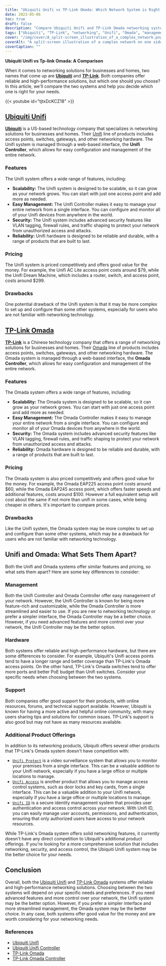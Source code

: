 ```yaml
---
title: "Ubiquiti Unifi vs TP-Link Omada: Which Network System is Right for You?"
date: 2023-05-06
toc: true
draft: false
description: "Compare Ubiquiti Unifi and TP-Link Omada networking systems to choose the right one for your needs."
tags: ["Ubiquiti", "TP-Link", "networking", "Unifi", "Omada", "management", "hardware", "support", "regulations", "features", "control", "interface", "value", "reliability", "performance", "scalability", "easy management", "security", "pricing", "drawbacks", "Unifi Controller", "Omada Controller", "hardware comparison", "customer support", "additional product offerings", "Ubiquiti Unifi vs TP-Link Omada", "web-based network management", "scalable networking solutions", "network security features", "reliable network hardware", "competitive pricing for networking", "Ubiquiti Unifi", "TP-Link Omada", "networking solutions", "Unifi Controller", "Omada Controller", "hardware comparison", "web-based network management", "scalable networking solutions", "network security features", "reliable network hardware", "competitive pricing for networking", "network management", "network security", "scalable network", "network hardware", "network performance", "easy network management", "secure network", "Unifi vs Omada", "Ubiquiti vs TP-Link", "networking hardware", "networking support", "networking features", "networking reliability", "networking scalability", "networking interface", "networking value", "networking pricing", "Unifi drawbacks", "Omada drawbacks", "networking systems"]
cover: "/img/cover/A_split-screen_illustration_of_a_complex_network.png"
coverAlt: "A split-screen illustration of a complex network on one side, with an easy-to-use interface on the other"
coverCaption: ""
---
```

**Ubiquiti Unifi vs Tp-link Omada: A Comparison**

When it comes to networking solutions for businesses and homes, two names that come up are [**Ubiquiti**](https://www.ui.com/) and [**TP-Link**](https://www.tp-link.com/us/omada-sdn/). Both companies offer reliable and high-performance solutions, but which one should you choose? In this article, we'll compare the two systems and help you decide which one is right for your needs.

{{< youtube id="tjtxDcKCZ18" >}}

## [Ubiquiti Unifi](https://www.ui.com/)

[**Ubiquiti**](https://www.ui.com/) is a US-based technology company that specializes in networking solutions for businesses and homes. Their [Unifi](https://amzn.to/42JBzuH) line of products includes access points, switches, gateways, and other networking hardware. The Unifi system is managed through a web-based interface, the **Unifi Controller**, which allows for easy configuration and management of the entire network.

### Features

The Unifi system offers a wide range of features, including:

- **Scalability:** The Unifi system is designed to be scalable, so it can grow as your network grows. You can start with just one access point and add more as needed.
- **Easy Management:** The Unifi Controller makes it easy to manage your entire network from a single interface. You can configure and monitor all of your Unifi devices from anywhere in the world.
- **Security:** The Unifi system includes advanced security features like VLAN tagging, firewall rules, and traffic shaping to protect your network from unauthorized access and attacks.
- **Reliability:** Unifi hardware is designed to be reliable and durable, with a range of products that are built to last.

### Pricing

The Unifi system is priced competitively and offers good value for the money. For example, the Unifi AC Lite access point costs around $79, while the Unifi Dream Machine, which includes a router, switch, and access point, costs around $299.

### Drawbacks

One potential drawback of the Unifi system is that it may be more complex to set up and configure than some other systems, especially for users who are not familiar with networking technology.

## [TP-Link Omada](https://www.tp-link.com/us/omada-sdn/)

[**TP-Link**](https://www.tp-link.com/us/omada-sdn/) is a Chinese technology company that offers a range of networking solutions for businesses and homes. Their [Omada](https://amzn.to/3p5vqKt) line of products includes access points, switches, gateways, and other networking hardware. The Omada system is managed through a web-based interface, the **Omada Controller**, which allows for easy configuration and management of the entire network.

### Features

The Omada system offers a wide range of features, including:

- **Scalability:** The Omada system is designed to be scalable, so it can grow as your network grows. You can start with just one access point and add more as needed.
- **Easy Management:** The Omada Controller makes it easy to manage your entire network from a single interface. You can configure and monitor all of your Omada devices from anywhere in the world.
- **Security:** The Omada system includes advanced security features like VLAN tagging, firewall rules, and traffic shaping to protect your network from unauthorized access and attacks.
- **Reliability:** Omada hardware is designed to be reliable and durable, with a range of products that are built to last.

### Pricing

The Omada system is also priced competitively and offers good value for the money. For example, the Omada EAP225 access point costs around $60, while the Omada EAP245 access point, which offers faster speeds and additional features, costs around $100. However a full equivalent setup will cost about the same if not more than unifi in some cases, while being cheaper in others. It's important to compare prices. 

### Drawbacks

Like the Unifi system, the Omada system may be more complex to set up and configure than some other systems, which may be a drawback for users who are not familiar with networking technology.

## Unifi and Omada: What Sets Them Apart?

Both the Unifi and Omada systems offer similar features and pricing, so what sets them apart? Here are some key differences to consider:

### Management
Both the Unifi Controller and Omada Controller offer easy management of your network. However, the Unifi Controller is known for being more feature-rich and customizable, while the Omada Controller is more streamlined and easier to use. If you are new to networking technology or prefer a simpler interface, the Omada Controller may be a better choice. However, if you need advanced features and more control over your network, the Unifi Controller may be the better option.

### Hardware
Both systems offer reliable and high-performance hardware, but there are some differences to consider. For example, Ubiquiti's Unifi access points tend to have a longer range and better coverage than TP-Link's Omada access points. On the other hand, TP-Link's Omada switches tend to offer more ports and better PoE budget than Unifi switches. Consider your specific needs when choosing between the two systems.

### Support
Both companies offer good support for their products, with online resources, forums, and technical support available. However, Ubiquiti is known for having a more active and helpful online community, with many users sharing tips and solutions for common issues. TP-Link's support is also good but may not have as many resources available.

### Additional Product Offerings
In addition to its networking products, Ubiquiti offers several other products that TP-Link's Omada system doesn't have competition with:

- [`Unifi Protect`](https://store.ui.com/collections/unifi-protect) is a video surveillance system that allows you to monitor your premises from a single interface. This can be a valuable addition to your Unifi network, especially if you have a large office or multiple locations to manage.
- [`Unifi Access`](https://store.ui.com/products/unifi-access-hub) is another product that allows you to manage access control systems, such as door locks and key cards, from a single interface. This can be a valuable addition to your Unifi network, especially if you have a large office or multiple locations to manage.
- [`Unifi ID`](https://ui.com/uid) is a secure identity management system that provides user authentication and access control across your network. With Unifi ID, you can easily manage user accounts, permissions, and authentication, ensuring that only authorized users have access to your network resources.

While TP-Link's Omada system offers solid networking features, it currently doesn't have any direct competition to Ubiquiti's additional product offerings. If you're looking for a more comprehensive solution that includes networking, security, and access control, the Ubiquiti Unifi system may be the better choice for your needs.

## Conclusion
Overall, both the [Ubiquiti Unifi](https://www.ui.com/) and [TP-Link Omada](https://www.tp-link.com/us/omada-sdn/) systems offer reliable and high-performance networking solutions. Choosing between the two systems will depend on your specific needs and preferences. If you need advanced features and more control over your network, the Unifi system may be the better option. However, if you prefer a simpler interface and more streamlined management, the Omada system may be the better choice. In any case, both systems offer good value for the money and are worth considering for your networking needs.

### References
- [Ubiquiti Unifi](https://www.ui.com/products/#default)
- [Ubiquiti Unifi Controller](https://www.ui.com/software/)
- [TP-Link Omada](https://www.tp-link.com/us/omada-sdn/)
- [TP-Link Omada Controller](https://www.tp-link.com/us/business-networking/omada-sdn-controller/omada-software-controller/)